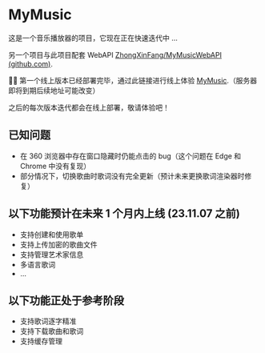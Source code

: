 # MyMusic

这是一个音乐播放器的项目，它现在正在快速迭代中 ...

另一个项目与此项目配套 WebAPI [ZhongXinFang/MyMusicWebAPI (github.com)](https://github.com/ZhongXinFang/MyMusicWebAPI).

🎉🎉 第一个线上版本已经部署完毕，通过此链接进行线上体验 [MyMusic](https://43.139.98.76/).（服务器即将到期后续地址可能改变）

之后的每次版本迭代都会在线上部署，敬请体验吧！



## 已知问题

- 在 360 浏览器中存在窗口隐藏时仍能点击的 bug（这个问题在 Edge 和 Chrome 中没有复现）
- 部分情况下，切换歌曲时歌词没有完全更新（预计未来更换歌词渲染器时修复）



## 以下功能预计在未来 1 个月内上线 (23.11.07 之前)

- 支持创建和使用歌单
- 支持上传加密的歌曲文件
- 支持管理艺术家信息
- 多语言歌词
- ...

## 以下功能正处于参考阶段

- 支持歌词逐字精准
- 支持下载歌曲和歌词
- 支持缓存管理